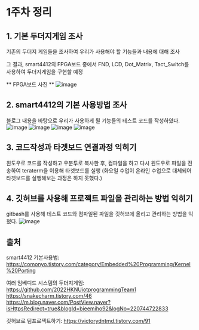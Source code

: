 # 1주차 정리

## 1. 기본 두더지게임 조사
  기존의 두더지 게임들을 조사하여 우리가 사용해야 할 기능들과 내용에 대해 조사

  그 결과, smart4412의 FPGA보드 중에서 FND, LCD, Dot_Matrix, Tact_Switch를 사용하여 두더지게임을 구현할 예정
  
  ** FPGA보드 사진 **
  ![image](https://github.com/ahnjinwon/iot_smart4412/assets/99155067/009bae2d-d3a9-4af0-819d-e2cabd27a188)
## 2. smart4412의 기본 사용방법 조사
  블로그 내용을 바탕으로 우리가 사용하게 될 기능들의 테스트 코드를 작성하였다.
  ![image](https://github.com/ahnjinwon/iot_smart4412/assets/99155067/a00d6242-83e7-43c2-b695-37bb753c9775)
  ![image](https://github.com/ahnjinwon/iot_smart4412/assets/99155067/0c6bf141-a1ad-4057-aaf0-251306f47365)
  ![image](https://github.com/ahnjinwon/iot_smart4412/assets/99155067/0e871b50-9d67-4744-8480-e9a0c421a858)
  ![image](https://github.com/ahnjinwon/iot_smart4412/assets/99155067/791802f1-9f23-4d53-aaa1-bc8c4919b1fe)

## 3. 코드작성과 타겟보드 연결과정 익히기
  윈도우로 코드를 작성하고 우분투로 복사한 후, 컴파일을 하고 
  다시 윈도우로 파일을 전송하여 teraterm을 이용해 타겟보드를 실행
  (화요일 수업이 온라인 수업으로 대체되어 타겟보드를 실행해보는 과정은 하지 못했다.)

## 4. 깃허브를 사용해 프로젝트 파일을 관리하는 방법 익히기
  gitbash를 사용해 테스트 코드와 컴파일된 파일을 깃허브에 올리고 관리하는 방법을 익혔다.
  ![image](https://github.com/ahnjinwon/iot_smart4412/assets/99155067/f099e132-f32b-473f-b591-65ee488b4aed)


## 출처
smart4412 기본사용법: https://comonyo.tistory.com/category/Embedded%20Programming/Kernel%20Porting

여러 임베디드 시스템의 두더지게임: 
https://github.com/2022HKNUiotprogrammingTeam1
https://snakecharm.tistory.com/46
https://m.blog.naver.com/PostView.naver?isHttpsRedirect=true&blogId=bieemiho92&logNo=220744722833


깃허브로 팀프로젝트하기: https://victorydntmd.tistory.com/91
